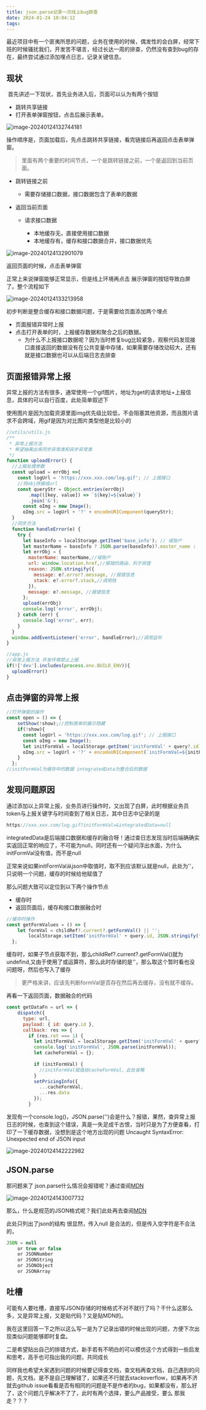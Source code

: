 ```yaml
---
title: json.parse记录一次线上bug排查
date: 2024-01-24 18:04:12
tags:
---
```


最近项目中有一个匪夷所思的问题，业务在使用的时候，偶发性的会白屏，经常下班的时候骚扰我们，开发苦不堪言，经过长达一周的排查，仍然没有查到bug的存在，最终尝试通过添加埋点日志，记录关键信息。

## 现状

​	首先讲述一下现状，首先业务进入后，页面可以认为有两个按钮

* 跳转共享链接
* 打开表单弹窗按钮，点击后展示表单。

![image-20240124132744181](https://s2.loli.net/2024/01/24/UhGXFeqOCwu9g4Y.webp)

操作顺序是，页面加载后，先点击跳转共享链接，看完链接后再返回点击表单弹窗。

> 里面有两个重要的时间节点，一个是跳转链接之前，一个是返回到当前页面。

* 跳转链接之前

  * 需要存储接口数据，接口数据包含了表单的数据

* 返回当前页面

  * 请求接口数据

    * 本地缓存无，直接使用接口数据
    * 本地缓存有，缓存和接口数据合并，接口数据优先

    

![image-20240124132901079](https://s2.loli.net/2024/01/24/G8bBY9AuSQJjo36.webp)

返回页面的时候，点击表单弹窗

正常上来说弹窗能够正常显示，但是线上环境再点击 展示弹窗的按钮导致白屏了。整个流程如下

![image-20240124133213958](https://s2.loli.net/2024/01/24/5UNLf841FCigOSV.webp)

初步判断是整合缓存和接口数据问题，于是需要给页面添加两个埋点

* 页面报错异常时上报
* 点击打开表单的时，上报缓存数据和聚合之后的数据。
  * 为什么不上报接口数据呢？因为当时修复bug比较紧急，观察代码发现接口直接返回的数据没有在公共变量中存储，如果需要存储改动较大，还有就是接口数据也可以从后端日志去排查


## 页面报错异常上报

异常上报的方法有很多，通常使用一个gif图片，地址为get的请求地址+上报信息，具体的可以自行百度，此处简单叙述下

​	使用图片是因为加载资源里面img优先级比较低，不会阻塞其他资源，而且图片请求不会跨域，用gif是因为对比图片类型他是比较小的

```js
//utils/utils.js
/**
 * 异常上报方法
 * 希望抽离出来同步异常类和异步异常类
 */
function uploadError() {
  //上报处理参数
  const upload = errObj =>{
    const logUrl = 'https://xxx.xxx.com/log.gif'; // 上报接口
    //将obj拼接成url
    const queryStr = Object.entries(errObj)
        .map(([key, value]) => `${key}=${value}`)
        .join('&');
      const oImg = new Image();
      oImg.src = logUrl + '?' + encodeURIComponent(queryStr);
  }
  //同步方法
  function handleError(e) {
    try {
      let baseInfo = localStorage.getItem('base_info'); // 域账户
      let masterName = baseInfo ? JSON.parse(baseInfo)?.master_name : ''; // 域账户
      let errObj = {
        masterName: masterName,//域账户
        url: window.location.href,//报错的路由，利于排查
        reason: JSON.stringify({
          message: e?.error?.message, //报错信息
          stack: e?.error?.stack,//调用栈
        }),
        message: e?.message, //报错信息
      };
      upload(errObj)
      console.log('error', errObj);
    } catch (err) {
      console.log('error', err);
    }
  }
  window.addEventListener('error', handleError);//调用监听
}

//app.js
//异常上报方法 开发环境禁止上报
if(!['dev'].includes(process.env.BUILD_ENV)){
  uploadError()
}
```

## 点击弹窗的异常上报

```js
//打开弹窗的操作  
const open = () => {
    setShow(!show);//控制表单的展示隐藏
    if(!show){
      const logUrl = 'https://xxx.xxx.com/log.gif'; // 上报接口
      const oImg = new Image();
      let initFormVal = localStorage.getItem('initFormVal' + query?.id);
      oImg.src = logUrl + '?' + encodeURIComponent(`initFormVal=${initFormVal}&integratedData=${JSON.stringify(integratedData)}`);
    }
  };
//initFormVal为缓存中的数据 integratedData为整合后的数据
```

## 发现问题原因

通过添加以上异常上报，业务员进行操作时，又出现了白屏，此时根据业务员token与上报关键字与时间查到了相关日志，其中日志中记录的是

```js
https://xxx.xxx.com/log.gif?initFormVal=&integratedData=null
```

integratedData是后端接口数据和缓存的融合呀！通过查日志发现当时后端确确实实返回正常的响应了，不可能为null，同时还有一个疑问浮出水面，为什么initFormVal没有值，而不是null

正常来说如果initFormVal从json中取值时，取不到应该默认就是null，此处为''，只说明一个问题，缓存的时候给他赋值了

那么问题大致可以定位到以下两个操作节点

* 缓存时
* 返回页面后，缓存和接口数据融合时

```js
//缓存时操作  
const getFormValues = () => {
    let formVal = childRef?.current?.getFormVal() || '';
		localStorage.setItem('initFormVal' + query.id, JSON.stringify(formVal));
  };
```

缓存时，如果子节点获取不到，那么childRef?.current?.getFormVal()就为undefind,又由于使用了或运算符，那么此时存储的是''，那么取这个暂时看也没问题呀，然后也写入了缓存

> 更严格来讲，应该先判断formVal是否存在然后再去缓存，没有就不缓存。

再看一下返回页面，数据融合的代码

```js
const getDataFn = url => {
    dispatch({
      type: url,
      payload: { id: query.id },
      callback: res => {
        if (res.ret === 1) {
          let initFormVal = localStorage.getItem('initFormVal' + query?.id);
          console.log('initFormVal', JSON.parse(initFormVal));
          let cacheFormVal = {};
          
          if (initFormVal) {
            //initFormVal赋值给cacheFormVal，此处省略
          }
          setPricingInfo({
            ...cacheFormVal,
            ...res.data
          }); 
        }   
```

发现有一个console.log()，JSON.parse('')会是什么？报错，果然，查异常上报日志的时候，也查到这个错误，真是一失足成千古恨，当时只是为了方便查看，打印了一下缓存数据，没想到是这个地方出现的问题 Uncaught SyntaxError: Unexpected end of JSON input

![image-20240124142222982](https://s2.loli.net/2024/01/24/8gK4ON2QmhjwJyt.webp)

## JSON.parse

那问题来了 json.parse什么情况会报错呢？通过查阅[MDN](https://developer.mozilla.org/zh-CN/docs/Web/JavaScript/Reference/Global_Objects/JSON/parse)

![image-20240124143007732](https://s2.loli.net/2024/01/24/IiPdhBNaCfgls5Q.webp)

那么，什么是规范的JSON格式呢？我们此处再去查阅[MDN](https://developer.mozilla.org/zh-CN/docs/Web/JavaScript/Reference/Global_Objects/JSON/parse)

此处只列出了json的结构 很显然，传入null 是合法的，但是传入空字符是不合法的，

```js
JSON = null
    or true or false
    or JSONNumber
    or JSONString
    or JSONObject
    or JSONArray
```



## 吐槽

可能有人要吐槽，直接写JSON存储的时候格式不对不就行了吗？干什么这那么多，又是异常上报，又是贴代码？又是贴MDN的。

我在这里回答一下之所以这么写一是为了记录出错的时候出现的问题，方便下次出现类似问题能够即时复盘。

二是希望贴出自己的排错方式，新手若有不明白的可以模仿这个方式得到一些启发和思考，高手也可指出我的问题，共同成长

同样我也希望大家遇到问题的时候要记得查文档，查文档再查文档，自己遇到的问题，先文档，是不是自己理解错了，如果还不行就去stackoverflow，如果再不济就去github issue看看是否有相同的问题是不是作者的bug，如果都没有，那么好了，这个问题几乎解决不了了，此时有两个选择，要么产品接受，要么 那我走？？？